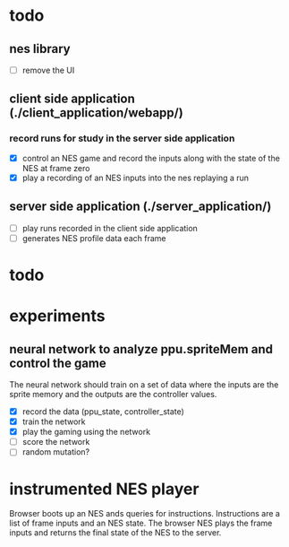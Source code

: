 # todo

## nes library
* [ ] remove the UI

## client side application (./client_application/webapp/)
### record runs for study in the server side application
* [x] control an NES game and record the inputs along with the state of the NES at frame zero
* [x] play a recording of an NES inputs into the nes replaying a run

## server side application (./server_application/)
* [ ] play runs recorded in the client side application
* [ ] generates NES profile data each frame

# todo


# experiments

## neural network to analyze ppu.spriteMem and control the game

The neural network should train on a set of data where the inputs are the
sprite memory and the outputs are the controller values.

* [x] record the data (ppu_state, controller_state)
* [x] train the network
* [x] play the gaming using the network
* [ ] score the network
* [ ] random mutation?

# instrumented NES player

Browser boots up an NES ands queries for instructions.  Instructions are a list
of frame inputs and an NES state.  The browser NES plays the frame inputs and
returns the final state of the NES to the server.
